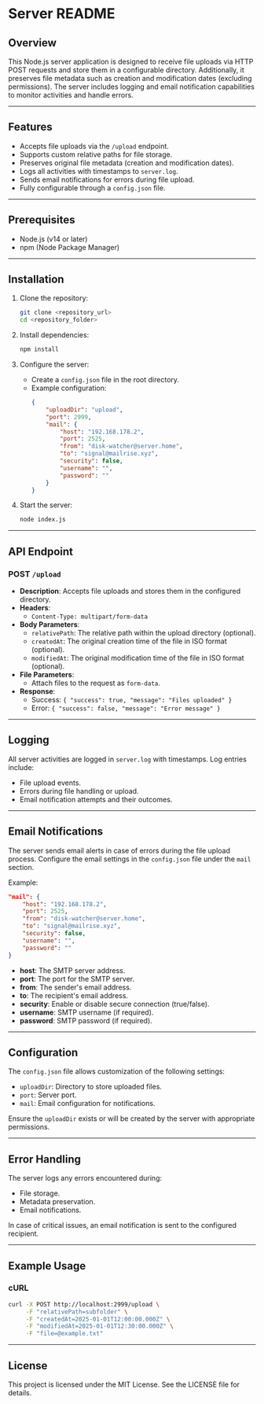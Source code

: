 # Server README

## Overview
This Node.js server application is designed to receive file uploads via HTTP POST requests and store them in a configurable directory. Additionally, it preserves file metadata such as creation and modification dates (excluding permissions). The server includes logging and email notification capabilities to monitor activities and handle errors.

---

## Features
- Accepts file uploads via the `/upload` endpoint.
- Supports custom relative paths for file storage.
- Preserves original file metadata (creation and modification dates).
- Logs all activities with timestamps to `server.log`.
- Sends email notifications for errors during file upload.
- Fully configurable through a `config.json` file.

---

## Prerequisites
- Node.js (v14 or later)
- npm (Node Package Manager)

---

## Installation
1. Clone the repository:
   ```bash
   git clone <repository_url>
   cd <repository_folder>
   ```

2. Install dependencies:
   ```bash
   npm install
   ```

3. Configure the server:
   - Create a `config.json` file in the root directory.
   - Example configuration:
     ```json
     {
         "uploadDir": "upload",
         "port": 2999,
         "mail": {
             "host": "192.168.178.2",
             "port": 2525,
             "from": "disk-watcher@server.home",
             "to": "signal@mailrise.xyz",
             "security": false,
             "username": "",
             "password": ""
         }
     }
     ```

4. Start the server:
   ```bash
   node index.js
   ```

---

## API Endpoint

### POST `/upload`
- **Description**: Accepts file uploads and stores them in the configured directory.
- **Headers**:
  - `Content-Type: multipart/form-data`
- **Body Parameters**:
  - `relativePath`: The relative path within the upload directory (optional).
  - `createdAt`: The original creation time of the file in ISO format (optional).
  - `modifiedAt`: The original modification time of the file in ISO format (optional).
- **File Parameters**:
  - Attach files to the request as `form-data`.
- **Response**:
  - Success: `{ "success": true, "message": "Files uploaded" }`
  - Error: `{ "success": false, "message": "Error message" }`

---

## Logging
All server activities are logged in `server.log` with timestamps. Log entries include:
- File upload events.
- Errors during file handling or upload.
- Email notification attempts and their outcomes.

---

## Email Notifications
The server sends email alerts in case of errors during the file upload process. Configure the email settings in the `config.json` file under the `mail` section.

Example:
```json
"mail": {
    "host": "192.168.178.2",
    "port": 2525,
    "from": "disk-watcher@server.home",
    "to": "signal@mailrise.xyz",
    "security": false,
    "username": "",
    "password": ""
}
```

- **host**: The SMTP server address.
- **port**: The port for the SMTP server.
- **from**: The sender's email address.
- **to**: The recipient's email address.
- **security**: Enable or disable secure connection (true/false).
- **username**: SMTP username (if required).
- **password**: SMTP password (if required).

---

## Configuration
The `config.json` file allows customization of the following settings:
- `uploadDir`: Directory to store uploaded files.
- `port`: Server port.
- `mail`: Email configuration for notifications.

Ensure the `uploadDir` exists or will be created by the server with appropriate permissions.

---

## Error Handling
The server logs any errors encountered during:
- File storage.
- Metadata preservation.
- Email notifications.

In case of critical issues, an email notification is sent to the configured recipient.

---

## Example Usage
### cURL
```bash
curl -X POST http://localhost:2999/upload \
     -F "relativePath=subfolder" \
     -F "createdAt=2025-01-01T12:00:00.000Z" \
     -F "modifiedAt=2025-01-01T12:30:00.000Z" \
     -F "file=@example.txt"
```

---

## License
This project is licensed under the MIT License. See the LICENSE file for details.

